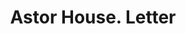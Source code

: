 ---
doi: 10.7916/D8PV7XD2
date_other: '1890'
date_other_textual: 1890-1899
form: correspondence
genre:
- Letters (correspondence)
name:
- Astor House
object_in_context_url: https://biggert.cul.columbia.edu/items/view/ave_biggert_00950
subject_hierarchical_geographic:
- New York, New York, United States
subject_name:
- Astor House
title: Astor House. Letter
sort_title: Astor House. Letter
call_number: ave_biggert_00950
coordinates:
- 40.71277777777778,-74.00583333333333
pid: ave_biggert_00950
identifiers: ave_biggert_00950
canvas_id: ldpd:396218
permalink: "/items/ave_biggert_00950/"
layout: iiif-image-page
---
